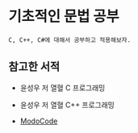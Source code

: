 # 기초적인 문법 공부

    C, C++, C#에 대해서 공부하고 적용해보자.

## 참고한 서적

  * 윤성우 저 열혈 C 프로그래밍
  
  * 윤성우 저 열혈 C++ 프로그래밍
  
  * [ModoCode](https://modoocode.com/)


  
